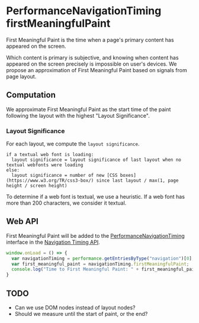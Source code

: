 # PerformanceNavigationTiming firstMeaningfulPaint

First Meaningful Paint is the time when a page's primary content has appeared on the screen.

Which content is primary is subjective, and knowing when content has appeared on the screen precisely is impossible on user's devices.
We propose an approximation of First Meaningful Paint based on signals from page layout.

## Computation ##
We approximate First Meaningful Paint as the start time of the paint following the layout with the highest "Layout Significance".

### Layout Significance ###

For each layout, we compute the `layout significance`.
```
if a textual web font is loading:
  layout significance = layout significance of last layout when no textual webfonts were loading
else:
  layout significance = number of new [CSS boxes](https://www.w3.org/TR/css3-box/) since last layout / max(1, page height / screen height)
```

To determine if a web font is textual, we use a heuristic. If a web font has more than 200 characters, we consider it textual.

## Web API ##
First Meaningful Paint will be added to the [PerformanceNavigationTiming](https://www.w3.org/TR/navigation-timing-2/#sec-PerformanceNavigationTiming) interface in the [Navigation Timing API](https://www.w3.org/TR/navigation-timing-2/).

```javascript
window.onLoad = () => { 
  var navigationTiming = performance.getEntriesByType("navigation")[0];
  var first_meaningful_paint = navigationTiming.firstMeaningfulPaint;
  console.log("Time to First Meaningful Paint: " + first_meaningful_paint);
}
```

## TODO ##
* Can we use DOM nodes instead of layout nodes?
* Should we measure until the start of paint, or the end?
